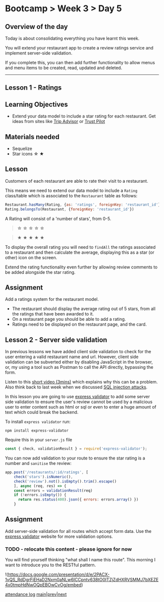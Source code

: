 # Bootcamp > Week 3 > Day 5

## Overview of the day

Today is about consolidating everything you have learnt this week. 

You will extend your restaurant app to create a review ratings service and implement server-side validation.

If you complete this, you can then add further functionality to allow menus and menu items to be created, read, updated and deleted. 

----

## Lesson 1 - Ratings 

## Learning Objectives

* Extend your data model to include a star rating for each restaurant. Get ideas from sites like [Trip Advisor](https://www.tripadvisor.co.uk/) or [Trust Pilot](https://uk.trustpilot.com/)


## Materials needed

* Sequelize
* Star icons ☆ ★

## Lesson

Customers of each restaurant are able to rate their visit to a restaurant. 

This means we need to extend our data model to include a `Rating` class/table which is associated to the `Restaurant` table as follows:
```js
Restaurant.hasMany(Rating, {as: 'ratings', foreignKey: 'restaurant_id'})
Rating.belongsTo(Restaurant, {foreignKey: 'restaurant_id'})
```

A Rating will consist of a 'number of stars', from 0-5.
> ☆ ☆ ☆ ☆ ☆ 

> ★ ★ ★ ★ ★

To display the overall rating you will need to `findAll` the ratings associated to a restaurant and then calculate the average, displaying this as a star (or other) icon on the screen.

Extend the rating functionality even further by allowing review comments to be added alongside the star rating.


## Assignment

Add a ratings system for the restaurant model.

* The restaurant should display the average rating out of 5 stars, from all the ratings that have been awarded to it.
* On a restaurant page you should be able to add a rating.
* Ratings need to be displayed on the restaurant page, and the card.

## Lesson 2 - Server side validation
In previous lessons we have added client side validation to check for the user entering a valid restaurant name and url. However, client side validation can be subverted either by disabling JavaScript in the browser, or, my using a tool such as Postman to call the API directly, bypassing the form.

Listen to this [short video (3mins)](https://www.youtube.com/watch?v=vVJ2ukke34s) which explains why this can be a problem. Also think back to last week when we discussed [SQL injection attacks](https://portswigger.net/web-security/sql-injection). 

In this lesson you are going to use [express validator](https://express-validator.github.io/docs/) to add some server side validation to ensure the user's review cannot be used by a malicious user to enter content such as html or sql or even to enter a huge amount of text which could break the backend. 

To install `express validator` run:

`npm install express-validator`

Require this in your `server.js` file
```js
const { check, validationResult } = require('express-validator');
```

You can now add validation to your route to ensure the star rating is a number and `sanitise` the review:

```js
app.post('/restaurants/:id/ratings', [
    check('stars').isNumeric(),
    check('review').not().isEmpty().trim().escape()
    ], async (req, res) => {
    const errors = validationResult(req)
    if (!errors.isEmpty()) {
      return res.status(400).json({ errors: errors.array() })
    }
```

## Assignment

Add server-side validation for all routes which accept form data. Use the [express validator](https://express-validator.github.io/docs/index.html) website for more validation options.


### TODO - relocate this content - please ignore for now
You will find yourself thinking "what shall I name this route". This morning I want to introduce you to the RESTful pattern.

!(https://docs.google.com/presentation/d/e/2PACX-1vQS_RdDgrFiEHaD2Nxm0aNLw6ICCpntv638tO0ITZjZdHXRVSMMJ7bXEZE4x0tmpHdNwOQpEBOwCvOg/embed)

[attendance log](https://platform.multiverse.io/apprentice/attendance-log/167)
[main](/swe)|[prev](/swe/bootcamp/wk3/day3.html)|[next](/swe/bootcamp/wk3/day5.html)